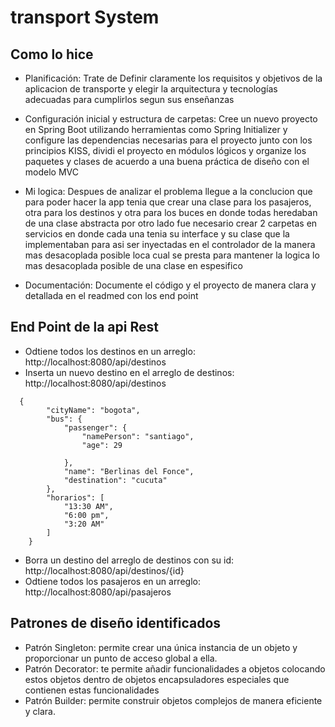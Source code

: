 # transport System


## Como lo hice 

- Planificación: Trate de Definir claramente los requisitos y objetivos de la aplicacion de transporte y elegir la arquitectura y tecnologías adecuadas para cumplirlos segun sus enseñanzas

- Configuración inicial y estructura de carpetas: Cree un nuevo proyecto en Spring Boot utilizando herramientas como Spring Initializer y configure las dependencias necesarias para el proyecto junto con los principios KISS, dividi el proyecto en módulos lógicos y organize los paquetes y clases de acuerdo a una buena práctica de diseño con el modelo MVC

- Mi logica: Despues de analizar el problema llegue a la conclucion que para poder hacer la app tenia que crear una clase para los pasajeros, otra para los destinos y otra para los buces en donde todas heredaban de una clase abstracta por otro lado fue necesario crear 2 carpetas en servicios en donde cada una tenia su interface y su clase que la implementaban para asi ser inyectadas en el controlador de la manera mas desacoplada posible loca cual se presta para mantener la logica lo mas desacoplada posible de una clase en espesifico

- Documentación: Documente el código y el proyecto de manera clara y detallada en el readmed con los end point

## End Point de la api Rest

- Odtiene todos los destinos en un arreglo: http://localhost:8080/api/destinos
- Inserta un nuevo destino en el arreglo de destinos: http://localhost:8080/api/destinos
```  
  {
        "cityName": "bogota",
        "bus": {
            "passenger": {
                "namePerson": "santiago",
                "age": 29
                
            },
            "name": "Berlinas del Fonce",
            "destination": "cucuta"
        },
        "horarios": [
            "13:30 AM",
            "6:00 pm",
            "3:20 AM"
        ]
    }
```
- Borra un destino del arreglo de destinos con su id: http://localhost:8080/api/destinos/{id}
- Odtiene todos los pasajeros en un arreglo: http://localhost:8080/api/pasajeros



## Patrones de diseño identificados

- Patrón Singleton: permite crear una única instancia de un objeto y proporcionar un punto de acceso global a ella.
- Patrón Decorator: te permite añadir funcionalidades a objetos colocando estos objetos dentro de objetos encapsuladores especiales que contienen estas funcionalidades
- Patrón Builder: permite construir objetos complejos de manera eficiente y clara.
